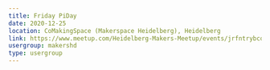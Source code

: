 ```yaml
---
title: Friday PiDay
date: 2020-12-25
location: CoMakingSpace (Makerspace Heidelberg), Heidelberg
link: https://www.meetup.com/Heidelberg-Makers-Meetup/events/jrfntrybcqbhc/
usergroup: makershd
type: usergroup
---
```

